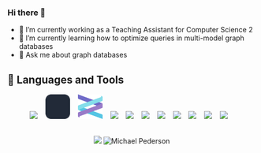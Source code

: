### Hi there 👋

<!--
**cobaltburn/cobaltburn** is a ✨ _special_ ✨ repository because its `README.md` (this file) appears on your GitHub profile.

Here are some ideas to get you started:

- 🔭 I’m currently working on ...
- 🌱 I’m currently learning ...
- 👯 I’m looking to collaborate on ...
- 🤔 I’m looking for help with ...
- 💬 Ask me about ...
- 📫 How to reach me: ...
- 😄 Pronouns: ...
- ⚡ Fun fact: ...
-->


- 🔭 I’m currently working as a Teaching Assistant for Computer Science 2
- 🌱 I’m currently learning how to optimize queries in multi-model graph databases
- 💬 Ask me about graph databases


<h2>🧰 Languages and Tools</h2>

<div align="center">
  <img src="https://skillicons.dev/icons?i=rust" width="50"/>&nbsp;&nbsp;&nbsp;
  <img src="https://github.com/onemarc/tech-icons/blob/main/icons/surrealdb-dark.svg" width="50"/>&nbsp;&nbsp;&nbsp;
  <img src="https://github.com/helix-editor/helix/blob/master/logo.svg" height="50" width="50">&nbsp;&nbsp;&nbsp;
  <img src="https://skillicons.dev/icons?i=go" />&nbsp;&nbsp;&nbsp;
  <img src="https://skillicons.dev/icons?i=arch" />&nbsp;&nbsp;&nbsp;
  <img src="https://github.com/iced-rs/iced/blob/master/docs/logo.svg" width="50"/>&nbsp;&nbsp;&nbsp;
  <img src="https://github.com/onemarc/tech-icons/blob/main/icons/mysql-dark.svg" width="50"/>&nbsp;&nbsp;&nbsp;
  <img src="https://skillicons.dev/icons?i=kotlin" />&nbsp;&nbsp;&nbsp;
  <img src="https://skillicons.dev/icons?i=py" />&nbsp;&nbsp;&nbsp;
  <img src="https://skillicons.dev/icons?i=gcp" />&nbsp;&nbsp;&nbsp;
  <img src="https://skillicons.dev/icons?i=docker" />&nbsp;&nbsp;&nbsp;
</div>
<br/>

<p align="center">
  <img src="https://github-readme-stats-sigma-five.vercel.app/api?username=cobaltburn&show_icons=true&theme=tokyonight&count_private=true" width="445" />
  <img src="https://github-readme-stats-sigma-five.vercel.app/api/top-langs/?username=cobaltburn&hide=TeX,OpenEdge%20ABL&layout=compact&show_icons=true&theme=tokyonight&count_private=true" alt="Michael Pederson" width="390"/>
</p>



